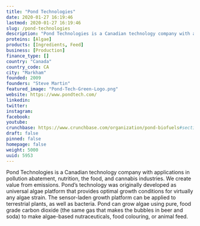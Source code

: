 ```yaml
---
title: "Pond Technologies"
date: 2020-01-27 16:19:46
lastmod: 2020-01-27 16:19:46
slug: /pond-technologies
description: "Pond Technologies is a Canadian technology company with applications in pollution abatement, nutrition, the food, and cannabis industries. We create value from emissions. Pond’s technology was originally developed as universal algae platform that provides optimal growth conditions for virtually any algae strain. The sensor-laden growth platform can be applied to terrestrial plants, as well as bacteria. Pond can grow algae using pure, food grade carbon dioxide (the same gas that makes the bubbles in beer and soda) to make algae-based nutraceuticals, food colouring, or animal feed."
proteins: [Algae]
products: [Ingredients, Feed]
business: [Production]
finance_type: []
country: "Canada"
country_code: CA
city: "Markham"
founded: 2009
founders: "Steve Martin"
featured_image: "Pond-Tech-Green-Logo.png"
website: https://www.pondtech.com/
linkedin: 
twitter: 
instagram: 
facebook: 
youtube: 
crunchbase: https://www.crunchbase.com/organization/pond-biofuels#section-funding-rounds
draft: false
pinned: false
homepage: false
weight: 5000
uuid: 5953
---
```

Pond Technologies is a Canadian technology company with applications in pollution abatement, nutrition, the food, and cannabis industries. We create value from emissions. Pond’s technology was originally developed as universal algae platform that provides optimal growth conditions for virtually any algae strain. The sensor-laden growth platform can be applied to terrestrial plants, as well as bacteria. Pond can grow algae using pure, food grade carbon dioxide (the same gas that makes the bubbles in beer and soda) to make algae-based nutraceuticals, food colouring, or animal feed.

